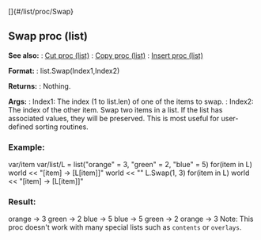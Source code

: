 []{#/list/proc/Swap}
## Swap proc (list)
**See also:**
:   [Cut proc (list)](#/list/proc/Cut)
:   [Copy proc (list)](#/list/proc/Copy)
:   [Insert proc (list)](#/list/proc/Insert)
<!-- -->
**Format:**
:   list.Swap(Index1,Index2)
<!-- -->
**Returns:**
:   Nothing.
<!-- -->
**Args:**
:   Index1: The index (1 to list.len) of one of the items to swap.
:   Index2: The index of the other item.
Swap two items in a list. If the list has associated values, they will
be preserved. This is most useful for user-defined sorting routines.
### Example:
var/item var/list/L = list(\"orange\" = 3, \"green\" = 2, \"blue\" = 5)
for(item in L) world \<\< \"\[item\] -\> \[L\[item\]\]\" world \<\< \"\"
L.Swap(1, 3) for(item in L) world \<\< \"\[item\] -\> \[L\[item\]\]\"
### Result:
orange -\> 3 green -\> 2 blue -\> 5 blue -\> 5 green -\> 2 orange -\> 3
Note: This proc doesn\'t work with many special lists such as `contents`
or `overlays`.